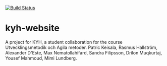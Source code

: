 [![Build Status](https://travis-ci.org/ElisFilipsson/kyh-website.svg?branch=development)](https://travis-ci.org/ElisFilipsson/kyh-website)

# kyh-website
A project for KYH, a student collaboration for the course Utvecklingsmetodik och Agila metoder. Patric Keisala, Rasmus Hallström, Alexander D'Este, Max Nematollahifard, Sandra Filipsson, Drilon Muqkurtaj, Yousef Mahmoud, Mimi Lundberg.

